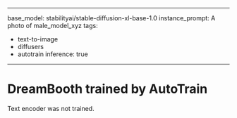 
---
base_model: stabilityai/stable-diffusion-xl-base-1.0
instance_prompt: A photo of male_model_xyz
tags:
- text-to-image
- diffusers
- autotrain
inference: true
---
    
# DreamBooth trained by AutoTrain

Text encoder was not trained.

